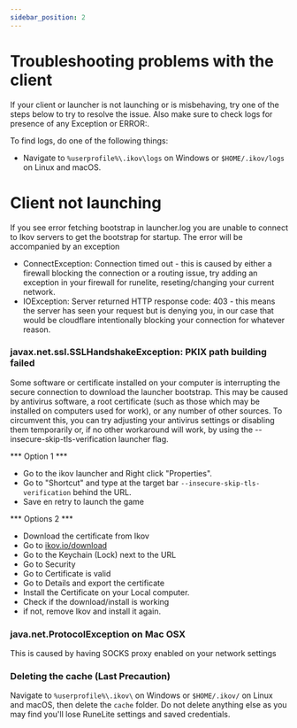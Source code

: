 ```yaml
---
sidebar_position: 2
---
```

# Troubleshooting problems with the client
If your client or launcher is not launching or is misbehaving, try one of the steps below to try to resolve the issue. Also make sure to check logs for presence of any Exception or ERROR:.

To find logs, do one of the following things:

- Navigate to `%userprofile%\.ikov\logs` on Windows or `$HOME/.ikov/logs` on Linux and macOS.

# Client not launching
If you see error fetching bootstrap in launcher.log you are unable to connect to Ikov servers to get the bootstrap for startup. The error will be accompanied by an exception

- ConnectException: Connection timed out - this is caused by either a firewall blocking the connection or a routing issue, try adding an exception in your firewall for runelite, reseting/changing your current network.
- IOException: Server returned HTTP response code: 403 - this means the server has seen your request but is denying you, in our case that would be cloudflare intentionally blocking your connection for whatever reason.

### javax.net.ssl.SSLHandshakeException: PKIX path building failed
Some software or certificate installed on your computer is interrupting the secure connection to download the launcher bootstrap. This may be caused by antivirus software, a root certificate (such as those which may be installed on computers used for work), or any number of other sources. To circumvent this, you can try adjusting your antivirus settings or disabling them temporarily or, if no other workaround will work, by using the --insecure-skip-tls-verification launcher flag.

*** Option 1 ***
- Go to the ikov launcher and Right click "Properties".
- Go to "Shortcut" and type at the target bar `--insecure-skip-tls-verification` behind the URL.
- Save en retry to launch the game

*** Options 2 ***
- Download the certificate from Ikov
- Go to [ikov.io/download](https://ikov.io/download)
- Go to the Keychain (Lock) next to the URL 
- Go to Security 
- Go to Certificate is valid
- Go to Details and export the certificate
- Install the Certificate on your Local computer.
- Check if the download/install is working
- if not, remove Ikov and install it again.

### java.net.ProtocolException on Mac OSX
This is caused by having SOCKS proxy enabled on your network settings

### Deleting the cache (Last Precaution)

Navigate to `%userprofile%\.ikov\` on Windows or `$HOME/.ikov/` on Linux and macOS, then delete the `cache` folder. Do not delete anything else as you may find you'll lose RuneLite settings and saved credentials.